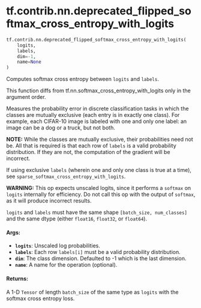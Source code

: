 <div itemscope itemtype="http://developers.google.com/ReferenceObject">
<meta itemprop="name" content="tf.contrib.nn.deprecated_flipped_softmax_cross_entropy_with_logits" />
<meta itemprop="path" content="Stable" />
</div>

# tf.contrib.nn.deprecated_flipped_softmax_cross_entropy_with_logits

``` python
tf.contrib.nn.deprecated_flipped_softmax_cross_entropy_with_logits(
    logits,
    labels,
    dim=-1,
    name=None
)
```

Computes softmax cross entropy between `logits` and `labels`.

This function diffs from tf.nn.softmax_cross_entropy_with_logits only in the
argument order.

Measures the probability error in discrete classification tasks in which the
classes are mutually exclusive (each entry is in exactly one class).  For
example, each CIFAR-10 image is labeled with one and only one label: an image
can be a dog or a truck, but not both.

**NOTE:**  While the classes are mutually exclusive, their probabilities
need not be.  All that is required is that each row of `labels` is
a valid probability distribution.  If they are not, the computation of the
gradient will be incorrect.

If using exclusive `labels` (wherein one and only
one class is true at a time), see `sparse_softmax_cross_entropy_with_logits`.

**WARNING:** This op expects unscaled logits, since it performs a `softmax`
on `logits` internally for efficiency.  Do not call this op with the
output of `softmax`, as it will produce incorrect results.

`logits` and `labels` must have the same shape `[batch_size, num_classes]`
and the same dtype (either `float16`, `float32`, or `float64`).

#### Args:

* <b>`logits`</b>: Unscaled log probabilities.
* <b>`labels`</b>: Each row `labels[i]` must be a valid probability distribution.
* <b>`dim`</b>: The class dimension. Defaulted to -1 which is the last dimension.
* <b>`name`</b>: A name for the operation (optional).


#### Returns:

A 1-D `Tensor` of length `batch_size` of the same type as `logits` with the
softmax cross entropy loss.